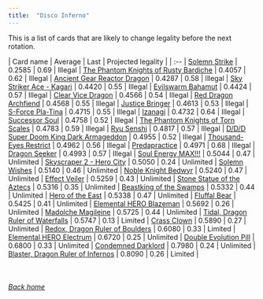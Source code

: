 ```yaml
---
title:  "Disco Inferno"
---
```


This is a list of cards that are likely to change legality before the next rotation.

| Card name | Average | Last | Projected legality |
| :-- |
[Solemn Strike](https://db.ygoprodeck.com/card/?search=Solemn%20Strike) | 0.2585 | 0.69 | Illegal |
[The Phantom Knights of Rusty Bardiche](https://db.ygoprodeck.com/card/?search=The%20Phantom%20Knights%20of%20Rusty%20Bardiche) | 0.4057 | 0.62 | Illegal |
[Ancient Gear Reactor Dragon](https://db.ygoprodeck.com/card/?search=Ancient%20Gear%20Reactor%20Dragon) | 0.4287 | 0.58 | Illegal |
[Sky Striker Ace - Kagari](https://db.ygoprodeck.com/card/?search=Sky%20Striker%20Ace%20-%20Kagari) | 0.4420 | 0.55 | Illegal |
[Evilswarm Bahamut](https://db.ygoprodeck.com/card/?search=Evilswarm%20Bahamut) | 0.4424 | 0.57 | Illegal |
[Clear Vice Dragon](https://db.ygoprodeck.com/card/?search=Clear%20Vice%20Dragon) | 0.4566 | 0.54 | Illegal |
[Red Dragon Archfiend](https://db.ygoprodeck.com/card/?search=Red%20Dragon%20Archfiend) | 0.4568 | 0.55 | Illegal |
[Justice Bringer](https://db.ygoprodeck.com/card/?search=Justice%20Bringer) | 0.4613 | 0.53 | Illegal |
[S-Force Pla-Tina](https://db.ygoprodeck.com/card/?search=S-Force%20Pla-Tina) | 0.4715 | 0.55 | Illegal |
[Izanagi](https://db.ygoprodeck.com/card/?search=Izanagi) | 0.4732 | 0.64 | Illegal |
[Successor Soul](https://db.ygoprodeck.com/card/?search=Successor%20Soul) | 0.4758 | 0.52 | Illegal |
[The Phantom Knights of Torn Scales](https://db.ygoprodeck.com/card/?search=The%20Phantom%20Knights%20of%20Torn%20Scales) | 0.4783 | 0.59 | Illegal |
[Ryu Senshi](https://db.ygoprodeck.com/card/?search=Ryu%20Senshi) | 0.4817 | 0.57 | Illegal |
[D/D/D Super Doom King Dark Armageddon](https://db.ygoprodeck.com/card/?search=D/D/D%20Super%20Doom%20King%20Dark%20Armageddon) | 0.4955 | 0.52 | Illegal |
[Thousand-Eyes Restrict](https://db.ygoprodeck.com/card/?search=Thousand-Eyes%20Restrict) | 0.4962 | 0.56 | Illegal |
[Predapractice](https://db.ygoprodeck.com/card/?search=Predapractice) | 0.4971 | 0.68 | Illegal |
[Dragon Seeker](https://db.ygoprodeck.com/card/?search=Dragon%20Seeker) | 0.4993 | 0.57 | Illegal |
[Soul Energy MAX!!!](https://db.ygoprodeck.com/card/?search=Soul%20Energy%20MAX!!!) | 0.5044 | 0.47 | Unlimited |
[Skyscraper 2 - Hero City](https://db.ygoprodeck.com/card/?search=Skyscraper%202%20-%20Hero%20City) | 0.5050 | 0.24 | Unlimited |
[Solemn Wishes](https://db.ygoprodeck.com/card/?search=Solemn%20Wishes) | 0.5140 | 0.46 | Unlimited |
[Noble Knight Bedwyr](https://db.ygoprodeck.com/card/?search=Noble%20Knight%20Bedwyr) | 0.5240 | 0.47 | Unlimited |
[Effect Veiler](https://db.ygoprodeck.com/card/?search=Effect%20Veiler) | 0.5259 | 0.43 | Unlimited |
[Stone Statue of the Aztecs](https://db.ygoprodeck.com/card/?search=Stone%20Statue%20of%20the%20Aztecs) | 0.5316 | 0.35 | Unlimited |
[Beastking of the Swamps](https://db.ygoprodeck.com/card/?search=Beastking%20of%20the%20Swamps) | 0.5332 | 0.44 | Unlimited |
[Hero of the East](https://db.ygoprodeck.com/card/?search=Hero%20of%20the%20East) | 0.5338 | 0.47 | Unlimited |
[Fluffal Bear](https://db.ygoprodeck.com/card/?search=Fluffal%20Bear) | 0.5425 | 0.41 | Unlimited |
[Elemental HERO Blazeman](https://db.ygoprodeck.com/card/?search=Elemental%20HERO%20Blazeman) | 0.5692 | 0.26 | Unlimited |
[Madolche Magileine](https://db.ygoprodeck.com/card/?search=Madolche%20Magileine) | 0.5725 | 0.44 | Unlimited |
[Tidal, Dragon Ruler of Waterfalls](https://db.ygoprodeck.com/card/?search=Tidal,%20Dragon%20Ruler%20of%20Waterfalls) | 0.5747 | 0.13 | Limited |
[Crass Clown](https://db.ygoprodeck.com/card/?search=Crass%20Clown) | 0.5890 | 0.27 | Unlimited |
[Redox, Dragon Ruler of Boulders](https://db.ygoprodeck.com/card/?search=Redox,%20Dragon%20Ruler%20of%20Boulders) | 0.6080 | 0.33 | Limited |
[Elemental HERO Electrum](https://db.ygoprodeck.com/card/?search=Elemental%20HERO%20Electrum) | 0.6720 | 0.25 | Unlimited |
[Double Evolution Pill](https://db.ygoprodeck.com/card/?search=Double%20Evolution%20Pill) | 0.6800 | 0.33 | Unlimited |
[Condemned Darklord](https://db.ygoprodeck.com/card/?search=Condemned%20Darklord) | 0.7980 | 0.24 | Unlimited |
[Blaster, Dragon Ruler of Infernos](https://db.ygoprodeck.com/card/?search=Blaster,%20Dragon%20Ruler%20of%20Infernos) | 0.8090 | 0.26 | Limited |

<br>

###### [Back home](index)